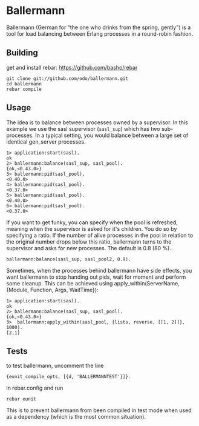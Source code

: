 Ballermann
=====

Ballermann (German for "the one who drinks from the spring, gently") is a tool for load balancing between Erlang processes in a round-robin fashion.

Building
--------

get and install rebar: https://github.com/basho/rebar

```
git clone git://github.com/odo/ballermann.git
cd ballermann
rebar compile
```

Usage
--------

The idea is to balance between processes owned by a supervisor. In this example we use the sasl supervisor (```sasl_sup```) which has two sub-processes. In a typical setting, you would balance between a large set of identical gen_server processes.

```
1> application:start(sasl).
ok
2> ballermann:balance(sasl_sup, sasl_pool).
{ok,<0.43.0>}
3> ballermann:pid(sasl_pool).
<0.40.0>
4> ballermann:pid(sasl_pool).
<0.37.0>
5> ballermann:pid(sasl_pool).
<0.40.0>
6> ballermann:pid(sasl_pool).
<0.37.0>
```

If you want to get funky, you can specify when the pool is refreshed, meaning when the supervisor is asked for it's children.
You do so by specifying a ratio. If the number of alive processes in the pool in relation to the original number drops below this ratio, ballermann turns to the supervisor and asks for new processes.
The default is 0.8 (80 %).

```
ballermann:balance(sasl_sup, sasl_pool2, 0.9).
```

Sometimes, when the processes behind ballermann have side effects, you want ballermann to stop handing out pids, wait for moment and perform some cleanup. This can be achieved using apply_within(ServerName, {Module, Function, Args, WaitTime}):

```
1> application:start(sasl).
ok
2> ballermann:balance(sasl_sup, sasl_pool).
{ok,<0.43.0>}
3>  ballermann:apply_within(sasl_pool, {lists, reverse, [[1, 2]]}, 1000).
[2,1]
```


Tests
--------

to test ballermann, uncomment the line

```{eunit_compile_opts, [{d, 'BALLERMANNTEST'}]}.```

in rebar.config and run

```rebar eunit```

This is to prevent ballermann from been compiled in test mode when used as a dependency (which is the most common situation).